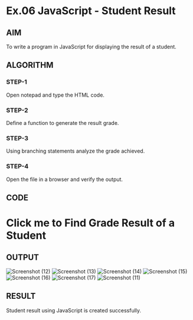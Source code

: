 # Ex.06 JavaScript - Student Result
## AIM
  To write a program in JavaScript for displaying the result of a student.

## ALGORITHM
### STEP-1
  Open notepad and type the HTML code.

### STEP-2
  Define a function to generate the result grade.

### STEP-3
  Using branching statements analyze the grade achieved.

### STEP-4
  Open the file in a browser and verify the output.
  
## CODE
<head>
<title>JavaScript program to display the result of a student</title>
<script type="text/javascript">
function student()
{
    var mark1, mark2, mark3, mark4, mark5, total, percentage;
    mark1 = parseInt(prompt("Enter Subject-1 Marks"));
    mark2 = parseInt(prompt("Enter Subject 2 Marks"));
    mark3 = parseInt(prompt("Enter Subject 3 Marks"));
    mark4 = parseInt(prompt("Enter Subject 4 Marks"));
    mark5 = parseInt(prompt("Enter Subject 5 Marks"));
    total = mark1 + mark2 + mark3 + mark4 + mark5;
    percentage = total / 5;

    if (percentage >= 91 && percentage <= 100)
    {
        alert("O Grade");
    }
    else if (percentage >= 81 && percentage <= 90)
    {
        alert("A+ Grade");
    }
    else if (percentage >= 71 && percentage <= 80)
    {
        alert("A Grade");
    }
    else if (percentage >= 61 && percentage <= 70)
    {
        alert("B+ Grade");
    }
    else if (percentage >= 51 && percentage <= 60)
    {
        alert("B Grade"); 
    }
    else
    {
        alert("RA Grade");
    }
}
</script>
</head>
<body>
<h1 onclick="student()">
Click me to Find Grade Result of a Student
</h1>
</body>
</html>

## OUTPUT
![Screenshot (12)](https://github.com/DSREWINJAYASAMSHAJIN/Ex06_Web-Design/assets/127816515/6b057403-b2ae-4df8-8ad7-0ba6abacd0c5)
![Screenshot (13)](https://github.com/DSREWINJAYASAMSHAJIN/Ex06_Web-Design/assets/127816515/0f1a764d-9bbc-4784-9b4e-08f4ecc9787e)
![Screenshot (14)](https://github.com/DSREWINJAYASAMSHAJIN/Ex06_Web-Design/assets/127816515/822fc72a-8962-4cd7-8d00-f28652e257ff)
![Screenshot (15)](https://github.com/DSREWINJAYASAMSHAJIN/Ex06_Web-Design/assets/127816515/2f3cc8b6-2e39-414d-90da-909392d993a1)
![Screenshot (16)](https://github.com/DSREWINJAYASAMSHAJIN/Ex06_Web-Design/assets/127816515/65b59f3c-cf4e-49f6-baab-985f3baed386)
![Screenshot (17)](https://github.com/DSREWINJAYASAMSHAJIN/Ex06_Web-Design/assets/127816515/a6b0a65d-b813-4e1f-ac71-8e58cff48e87)
![Screenshot (11)](https://github.com/DSREWINJAYASAMSHAJIN/Ex06_Web-Design/assets/127816515/91636225-fa03-4b61-b522-8e52d3328189)


## RESULT
  Student result using JavaScript is created successfully.
